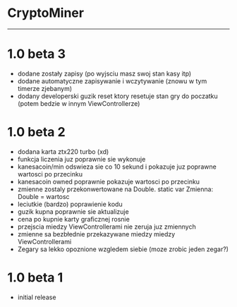 # CryptoMiner
---------------
# 1.0 beta 3 
- dodane zostały zapisy (po wyjsciu masz swoj stan kasy itp)
- dodane automatyczne zapisywanie i wczytywanie (znowu w tym timerze zjebanym)
- dodany developerski guzik reset ktory resetuje stan gry do poczatku (potem bedzie w innym ViewControllerze)
# 1.0 beta 2 
- dodana karta ztx220 turbo (xd)
- funkcja liczenia juz poprawnie sie wykonuje
- kanesacoin/min odswieza sie co 10 sekund i pokazuje juz poprawne wartosci po przecinku 
- kanesacoin owned poprawnie pokazuje wartosci po przecinku 
- zmienne zostaly przekonwertowane na Double. static var Zmienna: Double = wartosc
- leciutkie (bardzo) poprawienie kodu 
- guzik kupna poprawnie sie aktualizuje 
- cena po kupnie karty graficznej rosnie 
- przejscia miedzy ViewControllerami nie zeruja juz zmiennych
- zmienne sa bezbłednie przekazywane miedzy miedzy ViewControllerami 
- Zegary sa lekko opoznione wzgledem siebie (moze zrobic jeden zegar?)


# 1.0 beta 1
- initial release 
